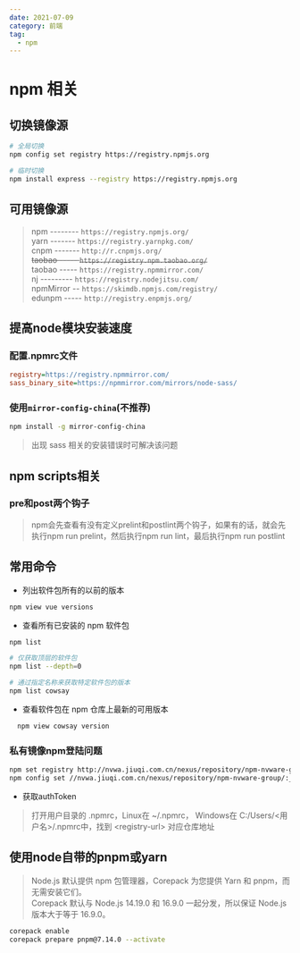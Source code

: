 ```yaml
---
date: 2021-07-09
category: 前端
tag:
  - npm
---
```

# npm 相关

## 切换镜像源

```bash
# 全局切换
npm config set registry https://registry.npmjs.org

# 临时切换
npm install express --registry https://registry.npmjs.org
```

## 可用镜像源

> npm -------- `https://registry.npmjs.org/` \
> yarn ------- `https://registry.yarnpkg.com/` \
> cnpm ------- `http://r.cnpmjs.org/` \
> ~~taobao ----- `https://registry.npm.taobao.org/`~~ \
> taobao ----- `https://registry.npmmirror.com/` \
> nj --------- `https://registry.nodejitsu.com/` \
> npmMirror -- `https://skimdb.npmjs.com/registry/` \
> edunpm ----- `http://registry.enpmjs.org/`

## 提高node模块安装速度

### 配置.npmrc文件

```ini
registry=https://registry.npmmirror.com/
sass_binary_site=https://npmmirror.com/mirrors/node-sass/
```

### 使用`mirror-config-china`(不推荐)

```bash
npm install -g mirror-config-china
```

>出现 sass 相关的安装错误时可解决该问题

## npm scripts相关

### pre和post两个钩子

>npm会先查看有没有定义prelint和postlint两个钩子，如果有的话，就会先执行npm run prelint，然后执行npm run lint，最后执行npm run postlint

## 常用命令

- 列出软件包所有的以前的版本

```bash
npm view vue versions
```

- 查看所有已安装的 npm 软件包

```bash
npm list

# 仅获取顶层的软件包
npm list --depth=0

# 通过指定名称来获取特定软件包的版本
npm list cowsay
```

- 查看软件包在 npm 仓库上最新的可用版本

```bash
  npm view cowsay version
```

### 私有镜像npm登陆问题

```bash
npm set registry http://nvwa.jiuqi.com.cn/nexus/repository/npm-nvware-group/  
npm config set //nvwa.jiuqi.com.cn/nexus/repository/npm-nvware-group/:_authToken=NpmToken.3bb085e0-a9b5-36e1-be9f-311bb5630c2b  
```

- 获取authToken

>打开用户目录的 .npmrc，Linux在 ~/.npmrc， Windows在 C:/Users/<用户名>/.npmrc中，找到 \<registry-url\> 对应仓库地址

## 使用node自带的pnpm或yarn

> Node.js 默认提供 npm 包管理器，Corepack 为您提供 Yarn 和 pnpm，而无需安装它们。  
> Corepack 默认与 Node.js 14.19.0 和 16.9.0 一起分发，所以保证 Node.js 版本大于等于 16.9.0。

```bash
corepack enable
corepack prepare pnpm@7.14.0 --activate
```
